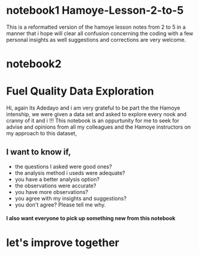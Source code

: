 # notebook1 Hamoye-Lesson-2-to-5
This is a reformatted version of the hamoye lesson notes from 2 to 5 in a manner that i hope will clear all confusion concerning the coding with a few personal insights as well
suggestions and corrections are very welcome. 


 # notebook2
 # Fuel Quality Data Exploration
Hi, again its Adedayo and i am very grateful to be part the the Hamoye intenship, we were given a data set and asked to explore every nook and cranny of it and i !!! 
This notebook is an oppurtunity for me  to seek for advise and opinions from all my colleagues and the Hamoye instructors on my approach to this dataset,

## I want to know if,
 * the questions I asked were good ones?
 *  the analysis method i useds were adequate?
 *  you have a better  analysis option?
 *  the observations were accurate?
 *  you have more observations? 
 *  you agree with my insights and suggestions?
 *  you don't agree? Please tell me why.
 
 
 #### I also want everyone to pick up something new from this notebook
 
# let's improve together
